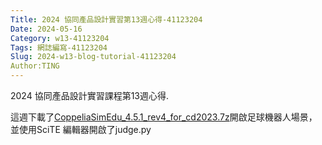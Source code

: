 ```yaml
---
Title: 2024 協同產品設計實習第13週心得-41123204
Date: 2024-05-16
Category: w13-41123204
Tags: 網誌編寫-41123204
Slug: 2024-w13-blog-tutorial-41123204
Author:TING 
---
```


2024 協同產品設計實習課程第13週心得.

<!-- PELICAN_END_SUMMARY -->
這週下載了[CoppeliaSimEdu_4.5.1_rev4_for_cd2023.7z](http://229.cycu.org/CoppeliaSimEdu_4.5.1_rev4_for_cd2023.7z)開啟足球機器人場景，並使用SciTE 編輯器開啟了judge.py